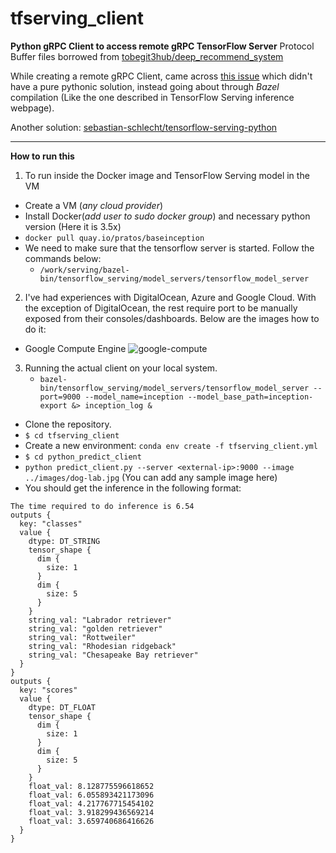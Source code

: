 # tfserving_client
__Python gRPC Client to access remote gRPC TensorFlow Server__
Protocol Buffer files borrowed from [tobegit3hub/deep_recommend_system](https://github.com/tobegit3hub/deep_recommend_system/tree/master/python_predict_client)

While creating a remote gRPC Client, came across [this issue](https://github.com/tensorflow/serving/issues/237) which didn't have a pure pythonic solution, instead going about through _Bazel_ compilation (Like the one described in TensorFlow Serving inference webpage).

Another solution: [sebastian-schlecht/tensorflow-serving-python](https://github.com/sebastian-schlecht/tensorflow-serving-python)

***

__How to run this__

1. To run inside the Docker image and TensorFlow Serving model in the VM
- Create a VM (_any cloud provider_)
- Install Docker(_add user to sudo docker group_) and necessary python version (Here it is 3.5x)
- `docker pull quay.io/pratos/baseinception`
- We need to make sure that the tensorflow server is started. Follow the commands below:
    * `/work/serving/bazel-bin/tensorflow_serving/model_servers/tensorflow_model_server`

2. I've had experiences with DigitalOcean, Azure and Google Cloud. With the exception of DigitalOcean, the rest 
require port to be manually exposed from their consoles/dashboards. Below are the images how to do it:

- Google Compute Engine 
    ![google-compute](https://raw.githubusercontent.com/pratos/tfserving_client/master/images/google_cloud.png)

3. Running the actual client on your local system.
    * `bazel-bin/tensorflow_serving/model_servers/tensorflow_model_server --port=9000 --model_name=inception --model_base_path=inception-export &> inception_log &`
- Clone the repository.
- `$ cd tfserving_client`
- Create a new environment: `conda env create -f tfserving_client.yml`
- `$ cd python_predict_client`
- `python predict_client.py --server <external-ip>:9000 --image ../images/dog-lab.jpg` (You can add any sample image here)
- You should get the inference in the following format:
```
The time required to do inference is 6.54
outputs {
  key: "classes"
  value {
    dtype: DT_STRING
    tensor_shape {
      dim {
        size: 1
      }
      dim {
        size: 5
      }
    }
    string_val: "Labrador retriever"
    string_val: "golden retriever"
    string_val: "Rottweiler"
    string_val: "Rhodesian ridgeback"
    string_val: "Chesapeake Bay retriever"
  }
}
outputs {
  key: "scores"
  value {
    dtype: DT_FLOAT
    tensor_shape {
      dim {
        size: 1
      }
      dim {
        size: 5
      }
    }
    float_val: 8.128775596618652
    float_val: 6.055893421173096
    float_val: 4.217767715454102
    float_val: 3.918299436569214
    float_val: 3.659740686416626
  }
}
	
```
